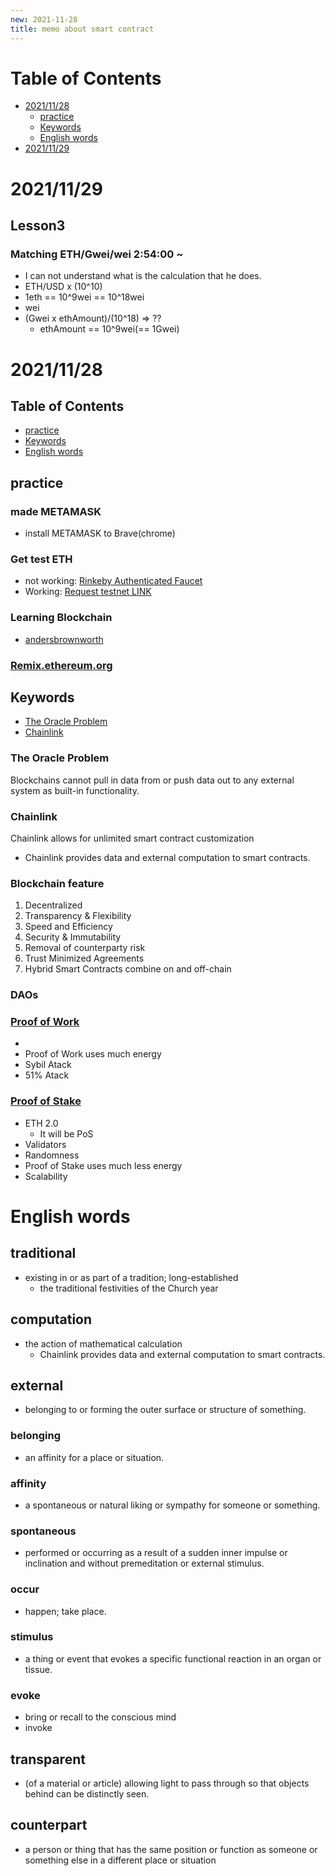 ```yaml
---
new: 2021-11-28
title: memo about smart contract
---
```


# Table of Contents
  - [2021/11/28](#20211128)
    * [practice](#practice)
    * [Keywords](#keywords)
    * [English words](#english-words)
  - [2021/11/29](#20211129)


# 2021/11/29
## Lesson3
### Matching ETH/Gwei/wei 2:54:00 ~
  - I can not understand what is the calculation that he does.
  - ETH/USD x (10^10)
  - 1eth == 10^9wei == 10^18wei
  - wei
  - (Gwei x ethAmount)/(10^18) => ??
    * ethAmount == 10^9wei(== 1Gwei)

# 2021/11/28
## Table of Contents
  - [practice](#practice)
  - [Keywords](#keywords)
  - [English words](#english-words)

## practice
### made METAMASK
  - install METAMASK to Brave(chrome)
### Get test ETH
  - not working: [Rinkeby Authenticated Faucet](https://faucet.rinkeby.io/)
  - Working: [Request testnet LINK](https://faucets.chain.link/rinkeby)

### Learning Blockchain
  - [andersbrownworth](https://andersbrownworth.com/blockchain/public-private-keys/)
### [Remix.ethereum.org](remix.ethereum.org)


## Keywords
  - [The Oracle Problem](#the-oracle-problem)
  - [Chainlink](#chainlink)
### The Oracle Problem
  Blockchains cannot pull in data from or push data out to any external system as built-in functionality.
  
### Chainlink
  Chainlink allows for unlimited smart contract customization
  - Chainlink provides data and external computation to smart contracts.

### Blockchain feature
 1. Decentralized
 2. Transparency & Flexibility
 3. Speed and Efficiency
 4. Security & Immutability
 5. Removal of counterparty risk
 6. Trust Minimized Agreements
 7. Hybrid Smart Contracts combine on and off-chain

### DAOs
### [Proof of Work](https://bitcoin.dmm.com/glossary/proof_of_work#:~:text=%E3%83%97%E3%83%AB%E3%83%BC%E3%83%95%E3%83%BB%E3%82%AA%E3%83%96%E3%83%BB%E3%83%AF%E3%83%BC%E3%82%AF%EF%BC%88Proof%20of%20Work%E3%80%81%E3%80%8CPoW,%E3%81%A4%E3%81%AA%E3%81%90%E3%81%9F%E3%82%81%E3%81%AE%E4%BB%95%E7%B5%84%E3%81%BF%E3%81%A7%E3%81%99%E3%80%82&text=%E3%81%93%E3%81%AE%E6%89%BF%E8%AA%8D%E4%BD%9C%E6%A5%AD%E3%81%A8%E3%81%AF,%E3%82%92%E8%A8%88%E7%AE%97%E3%81%99%E3%82%8B%E4%BD%9C%E6%A5%AD%E3%81%A7%E3%81%99%E3%80%82)
  - 
  - Proof of Work uses much energy
  - Sybil Atack
  - 51% Atack
### [Proof of Stake](https://bitcoin.dmm.com/glossary/proof_of_stake#:~:text=%E3%83%97%E3%83%AB%E3%83%BC%E3%83%95%E3%83%BB%E3%82%AA%E3%83%96%E3%83%BB%E3%82%B9%E3%83%86%E3%83%BC%E3%82%AF%EF%BC%88Proof%20of%20Stake%E3%80%81%E3%80%8CPoS,%E4%BB%95%E7%B5%84%E3%81%BF%E3%81%AE%E4%B8%80%E3%81%A4%E3%81%A7%E3%81%99%E3%80%82&text=%E6%B3%95%E5%AE%9A%E9%80%9A%E8%B2%A8%E3%81%AE%E9%80%81%E9%87%91%E3%81%A7,%E6%8B%85%E3%81%86%E3%81%93%E3%81%A8%E3%81%AB%E3%81%AA%E3%82%8A%E3%81%BE%E3%81%99%E3%80%82)
  - ETH 2.0
    * It will be PoS 
  - Validators
  - Randomness
  - Proof of Stake uses much less energy
  - Scalability

# English words
## traditional
  - existing in or as part of a tradition; long-established
    * the traditional festivities of the Church year
## computation
  - the action of mathematical calculation
    *  Chainlink provides data and external computation to smart contracts.
## external
  - belonging to or forming the outer surface or structure of something.
### belonging
  - an affinity for a place or situation.
### affinity
  - a spontaneous or natural liking or sympathy for someone or something.
### spontaneous
  - performed or occurring as a result of a sudden inner impulse or inclination and without premeditation or external stimulus.
### occur
  - happen; take place.
### stimulus
  - a thing or event that evokes a specific functional reaction in an organ or tissue.
### evoke
  - bring or recall to the conscious mind
  - invoke
## transparent
  - (of a material or article) allowing light to pass through so that objects behind can be distinctly seen.
## counterpart
  - a person or thing that has the same position or function as someone or something else in a different place or situation